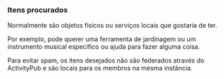 ### Itens procurados
Normalmente são objetos físicos ou serviços locais que gostaria de ter.

Por exemplo, pode querer uma ferramenta de jardinagem ou um instrumento musical específico ou ajuda para fazer alguma coisa.

Para evitar spam, os itens desejados não são federados através do ActivityPub e são locais para os membros na mesma instância.
